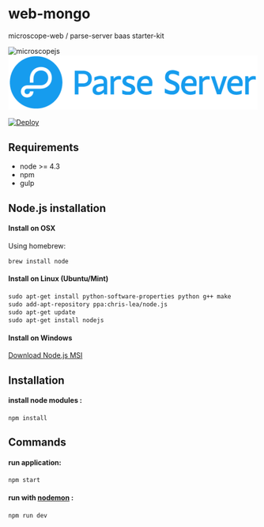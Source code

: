 web-mongo
=========

microscope-web / parse-server baas starter-kit

![microscopejs](https://avatars0.githubusercontent.com/u/13710913?v=3&s=200)
![parse-server](https://github.com/ParsePlatform/parse-server/raw/master/.github/parse-server-logo.png?raw=true)

[![Deploy](https://www.herokucdn.com/deploy/button.svg)](https://heroku.com/deploy?template=https://github.com/microscopejs/web-mongo)

Requirements
------------

* node >= 4.3
* npm
* gulp

Node.js installation
--------------------

#### Install on OSX

Using homebrew:

	brew install node

#### Install on Linux (Ubuntu/Mint)

	sudo apt-get install python-software-properties python g++ make
	sudo add-apt-repository ppa:chris-lea/node.js
	sudo apt-get update
	sudo apt-get install nodejs

#### Install on Windows

[Download Node.js MSI](http://nodejs.org/download/)

Installation
------------

#### install node modules :

	npm install

Commands
--------

#### run application:

	npm start
	
#### run with [nodemon](http://nodemon.io/) :

	npm run dev